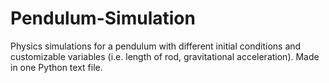 # Pendulum-Simulation
Physics simulations for a pendulum with different initial conditions and customizable variables (i.e. length of rod, gravitational acceleration). Made in one Python text file.
